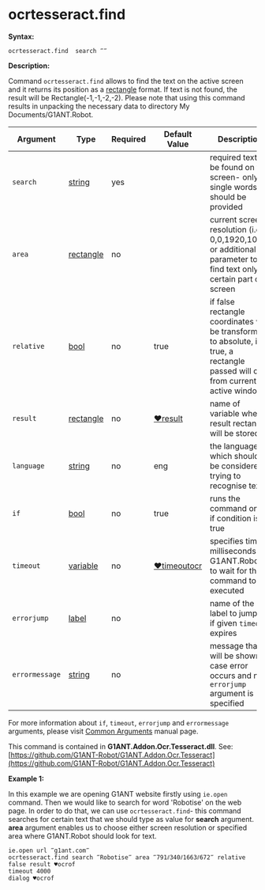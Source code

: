 # ocrtesseract.find

**Syntax:**

```G1ANT
ocrtesseract.find  search ‴‴
```

**Description:**

Command `ocrtesseract.find` allows to find the text on the active screen and it returns its position as a [rectangle](https://github.com/G1ANT-Robot/G1ANT.Manual/blob/master/G1ANT-Language/Structures/rectangle.md)  format. If text is not found, the result will be Rectangle(-1,-1,-2,-2). Please note that using this command results in unpacking the necessary data to directory My Documents/G1ANT.Robot.

| Argument | Type | Required | Default Value | Description |
| -------- | ---- | -------- | ------------- | ----------- |
|`search`| [string](https://github.com/G1ANT-Robot/G1ANT.Manual/blob/master/G1ANT-Language/Structures/string.md) | yes |  | required text to be found on the screen- only single words should be provided |
|`area`| [rectangle](https://github.com/G1ANT-Robot/G1ANT.Manual/blob/master/G1ANT-Language/Structures/rectangle.md) | no |  | current screen resolution (i.e. 0,0,1920,1080) or additional parameter to find text only in certain part of screen |
|`relative`| [bool](https://github.com/G1ANT-Robot/G1ANT.Manual/blob/master/G1ANT-Language/Structures/bool.md) | no | true | if false rectangle coordinates will be transformed to absolute, if true, a rectangle passed will crop from current active window |
|`result`| [rectangle](https://github.com/G1ANT-Robot/G1ANT.Manual/blob/master/G1ANT-Language/Structures/rectangle.md) | no |  [♥result](https://github.com/G1ANT-Robot/G1ANT.Manual/blob/master/G1ANT-Language/Common-Arguments.md)  | name of variable where result rectangle will be stored |
|`language`| [string](https://github.com/G1ANT-Robot/G1ANT.Manual/blob/master/G1ANT-Language/Structures/string.md) | no | eng | the language which should be considered trying to recognise text |
|`if`| [bool](https://github.com/G1ANT-Robot/G1ANT.Manual/blob/master/G1ANT-Language/Structures/bool.md) | no | true | runs the command only if condition is true |
|`timeout`| [variable](https://github.com/G1ANT-Robot/G1ANT.Manual/blob/master/G1ANT-Language/Special-Characters/variable.md) | no | [♥timeoutocr](https://github.com/G1ANT-Robot/G1ANT.Manual/blob/master/G1ANT-Language/Variables/Special-Variables.md) | specifies time in milliseconds for G1ANT.Robot to wait for the command to be executed |
|`errorjump` | [label](https://github.com/G1ANT-Robot/G1ANT.Manual/blob/master/G1ANT-Language/Structures/label.md) | no | | name of the label to jump to if given `timeout` expires |
|`errormessage`| [string](https://github.com/G1ANT-Robot/G1ANT.Manual/blob/master/G1ANT-Language/Structures/string.md) | no |  | message that will be shown in case error occurs and no `errorjump` argument is specified |

For more information about `if`, `timeout`, `errorjump` and `errormessage` arguments, please visit [Common Arguments](https://github.com/G1ANT-Robot/G1ANT.Manual/blob/master/G1ANT-Language/Common-Arguments.md)  manual page.

This command is contained in **G1ANT.Addon.Ocr.Tesseract.dll**.
See: [https://github.com/G1ANT-Robot/G1ANT.Addon.Ocr.Tesseract](https://github.com/G1ANT-Robot/G1ANT.Addon.Ocr.Tesseract)

**Example 1:**

In this example we are opening G1ANT website firstly using `ie.open` command. Then we would like to search for word 'Robotise' on the web page. In order to do that, we can use `ocrtesseract.find`- this command searches for certain text that we should type as value for **search** argument. **area** argument enables us to choose either screen resolution or specified area where G1ANT.Robot should look for text.

```G1ANT
ie.open url ‴g1ant.com‴
ocrtesseract.find search ‴Robotise‴ area ‴791⫽340⫽1663⫽672‴ relative false result ♥ocrof
timeout 4000
dialog ♥ocrof
```

